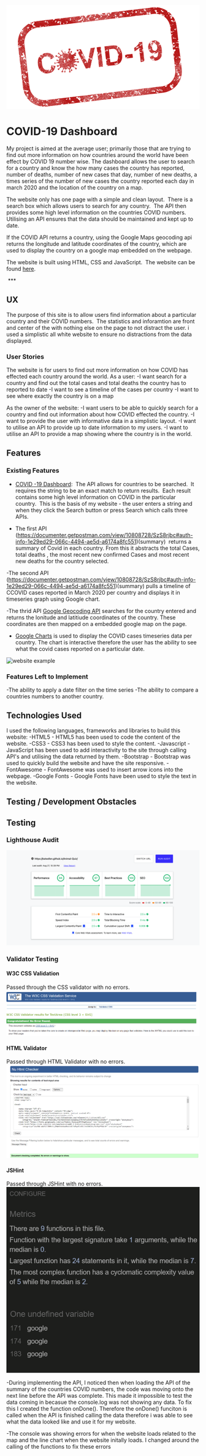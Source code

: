 ![COVID LOGO](assests/images/logo.png)

# COVID-19 Dashboard

My project is aimed at the average user; primarily those that are trying to find out more information on how countries around the world have been effect by COVID 19 number wise. The dashboard allows the user to search for a country and know the how many cases the country has reported, number of deaths, number of new cases that day, number of new deaths, a times series of the number of new cases the country reported each day in march 2020 and the location of the country on a map.

The website only has one page with a simple and clean layout.  There is a search box which allows users to search for any country.  The API then provides some high level information on the countries COVID numbers.  Utilising an API ensures that the data should be maintained and kept up to date.

If the COVID API returns a country, using the Google Maps geocoding api returns the longitude and latitude coordinates of the country, which are used to display the country on a google map embedded on the webpage. 

The website is built using HTML, CSS and JavaScript.  The website can be found [here]().

 ***

## UX
The purpose of this site is to allow users find information about a particular country and their COVID numbers.  The statistics and inforamtion are front and center of the with nothing else on the page to not distract the user. i used a simplistic all white website to ensure no distractions from the data displayed. 

### User Stories
The website is for users to find out more information on how COVID has effected each country around the world. As a user:
-I want search for a country and find out the total cases and total deaths the country has to reported to date
-I want to see a timeline of the cases per country
-I want to see where exactly the country is on a map 

As the owner of the website:
-I want users to be able to quickly search for a country and find out information about how COVID effected the country.
-I want to provide the user with informative data in a simplistic layout.
-I want to utilise an API to provide up to date information to my users.
-I want to utilise an API to provide a map showing where the country is in the world.


## Features

### Existing Features
- [COVID -19 Dashboard]():  The API allows for countries to be searched.  It requires the string to be an exact match to return results.  Each result contains some high level information on COVID in the particular country.  This is the basis of my website - the user enters a string and when they click the Search button or press Search which calls three APIs.

- The first API (https://documenter.getpostman.com/view/10808728/SzS8rjbc#auth-info-1e29ed29-066c-4494-ae5d-a6174a8fc551)(summary)  returns a summary of Covid in each country. From this it abstracts the total Cases, total deaths , the most recent new confirmed Cases and most recent new deaths for the country selected. 

-The second API (https://documenter.getpostman.com/view/10808728/SzS8rjbc#auth-info-1e29ed29-066c-4494-ae5d-a6174a8fc551)(summary) pulls a timeline of CCOVID cases reported in March 2020 per country and displays it in timeseries graph using Google chart. 

-The thrid API [Google Geocoding API](https://developers.google.com/maps/documentation/geocoding/overview) searches for the country entered and returns the lonitude and latitiude coordinates of the country. These coordinates are then mapped on a embedded google map on the page. 

- [Google Charts](https://developers.google.com/chart/interactive/docs/gallery/linechart) is used to display the COVID cases timeseries data per country. The chart is interactive therefore the user has the ability to see what the covid cases reported on a particular date.



![website example](assests/images/COVID-19-Dashboard.gif)

### Features Left to Implement
-The ability to apply a date filter on the time series 
-The ability to compare a countries numbers to another country.

## Technologies Used
I used the following languages, frameworks and libraries to build this website:
-HTML5 - HTML5 has been used to code the content of the website.
-CSS3 - CSS3 has been used to style the content.
-Javascript - JavaScript has been used to add interactivity to the site through calling API's and utilising the data returned by them.
-Bootstrap - Bootstrap was used to quickly build the website and have the site responsive.
-FontAwesome - FontAwesome was used to insert arrow icons into the webpage.
-Google Fonts - Google Fonts have been used to style the text in the website. 

## Testing / Development Obstacles

## Testing

### Lighthouse Audit 
![Lighthouse Audit](https://github.com/KateEllen/Animal-Quiz/blob/main/assets/images/documentation/audit.png)


### Validator Testing 
#### W3C CSS Validation 
Passed through the CSS validator with no errors.
![CSS Validator](assests/images/css_val_pp2.PNG)

#### HTML Validator 
Passed through HTML Validator with no errors.
![HTML Validator](assests/images/HTML_VAl_pp2.PNG)

#### JSHint 
Passed through JSHint with no errors. 
![JS Validator](assests/images/JS_val.PNG)



-During implementing the API, I noticed then when loading the API of the summary of the countries COVID numbers, the code was moving onto the next line before the API was complete. This made it impossible to test the data coming in becasue the console.log was not showing any data. To fix this I created the function onDone(). Therefore the onDone() funciton is called when the API is finished calling the data therefore i was able to see what the data looked like and use it for my website.

-The console was showing errors for when the website loads related to the map and the line chart when the website initally loads. I changed around the calling of the functions to fix these errors
